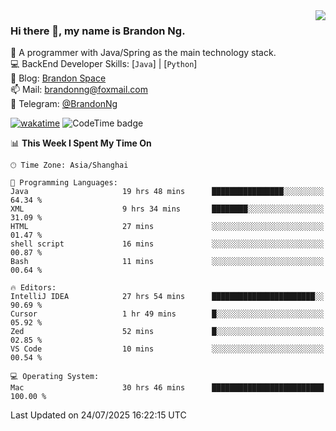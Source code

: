 <img  align="right" src="https://github-readme-stats-brandon0824.vercel.app/api/top-langs/?username=brandon0824&layout=compact">

### Hi there 👋, my name is Brandon Ng.

🌱 A programmer with Java/Spring as the main technology stack.  
💻 BackEnd Developer Skills: [`Java`] | [`Python`]  
📝 Blog: [Brandon Space](https://blog.brandonng.cc)  
📫 Mail: brandonng@foxmail.com  
📰 Telegram: [@BrandonNg](https://t.me/BrandonNg24)  

[![wakatime](https://wakatime.com/badge/user/940cafbf-f9d5-4b24-9a07-19bb072f52bb.svg)](https://wakatime.com/@940cafbf-f9d5-4b24-9a07-19bb072f52bb)
![CodeTime badge](https://img.shields.io/endpoint?style=plastic&url=https%3A%2F%2Fapi.codetime.dev%2Fshield%3Fid%3D128%26project%3D%26in%3D604800000)

<!--START_SECTION:waka-->
📊 **This Week I Spent My Time On** 

```text
🕑︎ Time Zone: Asia/Shanghai

💬 Programming Languages: 
Java                     19 hrs 48 mins      ████████████████░░░░░░░░░   64.34 % 
XML                      9 hrs 34 mins       ████████░░░░░░░░░░░░░░░░░   31.09 % 
HTML                     27 mins             ░░░░░░░░░░░░░░░░░░░░░░░░░   01.47 % 
shell script             16 mins             ░░░░░░░░░░░░░░░░░░░░░░░░░   00.87 % 
Bash                     11 mins             ░░░░░░░░░░░░░░░░░░░░░░░░░   00.64 % 

🔥 Editors: 
IntelliJ IDEA            27 hrs 54 mins      ███████████████████████░░   90.69 % 
Cursor                   1 hr 49 mins        █░░░░░░░░░░░░░░░░░░░░░░░░   05.92 % 
Zed                      52 mins             █░░░░░░░░░░░░░░░░░░░░░░░░   02.85 % 
VS Code                  10 mins             ░░░░░░░░░░░░░░░░░░░░░░░░░   00.54 % 

💻 Operating System: 
Mac                      30 hrs 46 mins      █████████████████████████   100.00 % 
```


 Last Updated on 24/07/2025 16:22:15 UTC
<!--END_SECTION:waka-->
